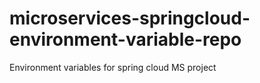 # microservices-springcloud-environment-variable-repo
Environment variables for spring cloud MS project
